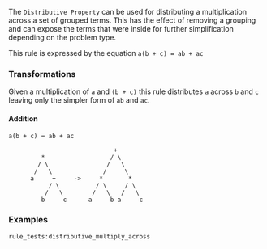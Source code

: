 The `Distributive Property` can be used for distributing a multiplication across a set of grouped terms. This has the effect of removing a grouping and can expose the terms that were inside for further simplification depending on the problem type.

This rule is expressed by the equation `a(b + c) = ab + ac`

### Transformations

Given a multiplication of `a` and `(b + c)` this rule distributes `a` across `b` and `c` leaving only the simpler form of `ab` and `ac`.

#### Addition

`a(b + c) = ab + ac`

```
                             +
         *                  / \
        / \                /   \
       /   \              /     \
      a     +     ->     *       *
           / \          / \     / \
          /   \        /   \   /   \
         b     c      a     b a     c
```

### Examples

`rule_tests:distributive_multiply_across`
